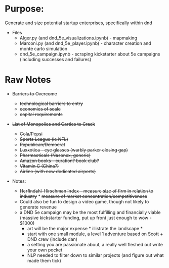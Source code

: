 # Purpose:
Generate and size potential startup enterprises, specifically within dnd 

* Files
    * Alger.py (and dnd_5e_visualizations.ipynb) - mapmaking
    * Marconi.py (and dnd_5e_player.ipynb) - character creation and monte carlo simulation
    * dnd_5e_campaign.ipynb - scraping kickstarter about 5e campaigns (including successes and failures)
    
# Raw Notes 

* <s>Barriers to Overcome</s>
    * <s>technological barriers to entry</s>
    * <s>economies of scale</s>
    * <s>capital requirements</s>

* <s>List of Monopolies and Cartles to Crack</s>
    * <s>Cola/Pepsi</s>
    * <s>Sports League (ie NFL)</s>
    * <s>Republican/Democrat</s>
    * <s>Luxxotica - eye glasses (warbly parker closing gap)</s>
    * <s>Pharmaeticals (Nasonex, generic)</s>
    * <s>Amazon books - curation? book club?</s>
    * <s>Vitamin C (China?)</s>
    * <s>Airline (with new dedicated airports)</s>
    
* Notes:
     * <s>Herfindahl-Hirschman Index - measure size of firm in relation to industry</s>
           * <s> measure of market concentration/competitiveness </s>
     * Could also be fun to design a video game, though not likely to generate revenue
     * a DND 5e campaign may be the most fulfilling and financially viable (massive kickstarter funding, put up front just enough to wow - $1000)
          * art will be the major expense
                * illistrate the landscape
                * 
          * start with one small module, a level 1 adventure based on Scott + DND crew (include dan)
          * a setting you are passionate about, a really well fleshed out write your own pocket
          * NLP needed to filter down to similar projects (and figure out what made them tick)